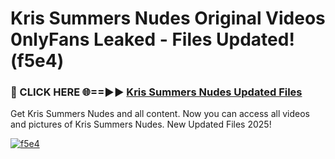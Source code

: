 # Kris Summers Nudes Original Videos 0nlyFans Leaked - Files Updated! (f5e4)

<h3>🔴 CLICK HERE 🌐==►► <a href="https://tinyurl.com/4mcuefdz" rel="nofollow">Kris Summers Nudes Updated Files</a></h3>

Get Kris Summers Nudes and all content. Now you can access all videos and pictures of Kris Summers Nudes. New Updated Files 2025!

[![f5e4](https://i.imgur.com/StAQSOY.gif)](https://tinyurl.com/4mcuefdz)
